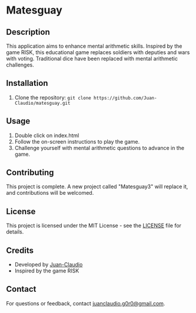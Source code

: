 # Matesguay

## Description
This application aims to enhance mental arithmetic skills.
Inspired by the game RISK, this educational game replaces soldiers with deputies and wars with voting.
Traditional dice have been replaced with mental arithmetic challenges.

## Installation
1. Clone the repository: `git clone https://github.com/Juan-Claudio/matesguay.git`

## Usage
1. Double click on index.html
2. Follow the on-screen instructions to play the game.
3. Challenge yourself with mental arithmetic questions to advance in the game.

## Contributing
This project is complete. A new project called "Matesguay3" will replace it, and contributions will be welcomed.

## License
This project is licensed under the MIT License - see the [LICENSE](LICENSE) file for details.

## Credits
- Developed by [Juan-Claudio](https://github.com/Juan-Claudio)
- Inspired by the game RISK

## Contact
For questions or feedback, contact [juanclaudio.g0r0@gmail.com](mailto:angeelric@gmail.com).
